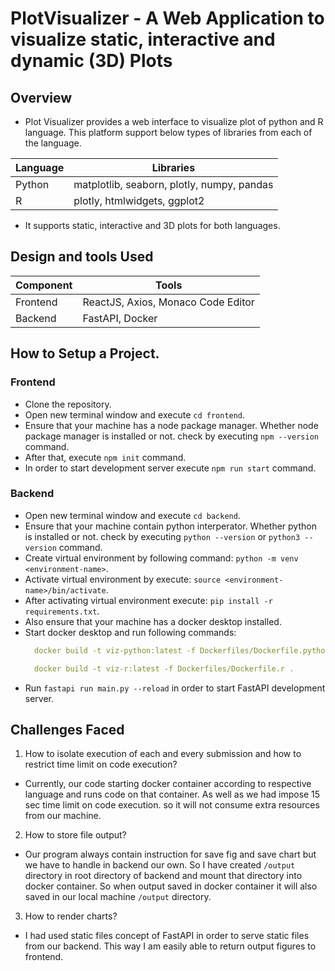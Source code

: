 # PlotVisualizer - A Web Application to visualize static, interactive and dynamic (3D) Plots

## Overview

* Plot Visualizer provides a web interface to visualize plot of python and R language. This platform support below types of libraries from each of the language. 

| Language | Libraries |
| -------- | --------- |
| Python   | matplotlib, seaborn,  plotly,  numpy,  pandas |
| R        | plotly, htmlwidgets, ggplot2 |

* It supports static, interactive and 3D plots for both languages.

## Design and tools Used

| Component | Tools |
| -------- | --------- |
| Frontend   | ReactJS, Axios, Monaco Code Editor |
| Backend        | FastAPI, Docker |

## How to Setup a Project.

### Frontend

* Clone the repository. 
* Open new terminal window and execute `cd frontend`.
* Ensure that your machine has a node package manager. Whether node package manager is installed or not. check by executing `npm --version` command.
* After that, execute `npm init` command.
* In order to start development server execute `npm run start` command.

### Backend

* Open new terminal window and execute `cd backend`.
* Ensure that your machine contain python interperator. Whether python is installed or not. check by executing `python --version` or `python3 --version` command.
* Create virtual environment by following command: `python -m venv <environment-name>`.
* Activate virtual environment by execute: `source <environment-name>/bin/activate`.
* After activating virtual environment execute: `pip install -r requirements.txt`.
* Also ensure that your machine has a docker desktop installed.
* Start docker desktop and run following commands:
  ```yaml
    docker build -t viz-python:latest -f Dockerfiles/Dockerfile.python .
  ```
  ```yaml
    docker build -t viz-r:latest -f Dockerfiles/Dockerfile.r .
  ```
* Run `fastapi run main.py --reload` in order to start FastAPI development server.

## Challenges Faced

1. How to isolate execution of each and every submission and how to restrict time limit on code execution?
*  Currently, our code starting docker container according to respective language and runs code on that container. As well as we had impose 15 sec time limit on code execution. so it will not consume extra resources from our machine.

2. How to store file output?
* Our program always contain instruction for save fig and save chart but we have to handle in backend our own. So I have created `/output` directory in root directory of backend and mount that directory into docker container. So when output saved in docker container it will also saved in our local machine `/output` directory.

3. How to render charts?
* I had used static files concept of FastAPI in order to serve static files from our backend. This way I am easily able to return output figures to frontend.

